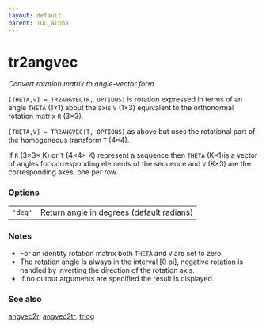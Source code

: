 ```yaml
---
layout: default
parent: TOC_alpha
---
```

# tr2angvec
_Convert rotation matrix to angle-vector form_


```[THETA,V] = TR2ANGVEC(R, OPTIONS)``` is rotation expressed in terms of an
angle `THETA` (1&times;1) about the axis `V` (1&times;3) equivalent to the orthonormal rotation
matrix `R` (3&times;3).


```[THETA,V] = TR2ANGVEC(T, OPTIONS)``` as above but uses the rotational part of the
homogeneous transform `T` (4&times;4).


If `R` (3&times;3&times; K) or `T` (4&times;4&times; K) represent a sequence then `THETA` (K&times;1)is a vector
of angles for corresponding elements of the sequence and `V` (K&times;3) are the
corresponding axes, one per row.
### Options
| | |
|---|---|
| `'deg'` | Return angle in degrees (default radians) |


### Notes
* For an identity rotation matrix both `THETA` and `V` are set to zero.
* The rotation angle is always in the interval [0 pi], negative rotation    is handled by inverting the direction of the rotation axis.
* If no output arguments are specified the result is displayed.

### See also

[angvec2r](angvec2r.md), [angvec2tr](angvec2tr.md), [trlog](trlog.md)
